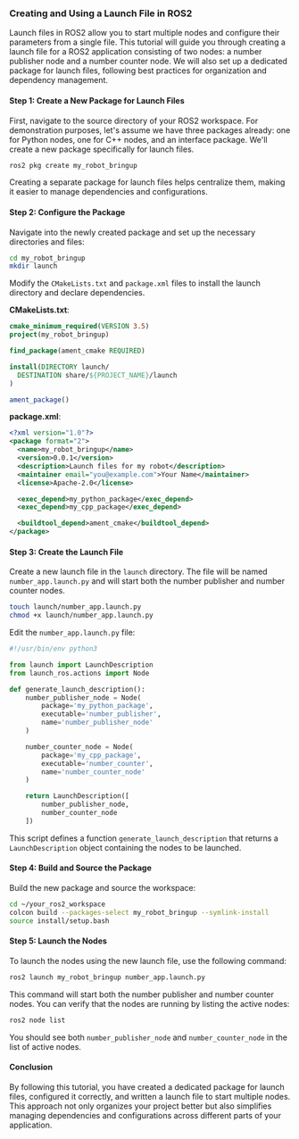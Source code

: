 ### Creating and Using a Launch File in ROS2

Launch files in ROS2 allow you to start multiple nodes and configure their parameters from a single file. This tutorial will guide you through creating a launch file for a ROS2 application consisting of two nodes: a number publisher node and a number counter node. We will also set up a dedicated package for launch files, following best practices for organization and dependency management.

#### Step 1: Create a New Package for Launch Files

First, navigate to the source directory of your ROS2 workspace. For demonstration purposes, let's assume we have three packages already: one for Python nodes, one for C++ nodes, and an interface package. We'll create a new package specifically for launch files.

```bash
ros2 pkg create my_robot_bringup
```

Creating a separate package for launch files helps centralize them, making it easier to manage dependencies and configurations.

#### Step 2: Configure the Package

Navigate into the newly created package and set up the necessary directories and files:

```bash
cd my_robot_bringup
mkdir launch
```

Modify the `CMakeLists.txt` and `package.xml` files to install the launch directory and declare dependencies.

**CMakeLists.txt**:

```cmake
cmake_minimum_required(VERSION 3.5)
project(my_robot_bringup)

find_package(ament_cmake REQUIRED)

install(DIRECTORY launch/
  DESTINATION share/${PROJECT_NAME}/launch
)

ament_package()
```

**package.xml**:

```xml
<?xml version="1.0"?>
<package format="2">
  <name>my_robot_bringup</name>
  <version>0.0.1</version>
  <description>Launch files for my robot</description>
  <maintainer email="you@example.com">Your Name</maintainer>
  <license>Apache-2.0</license>

  <exec_depend>my_python_package</exec_depend>
  <exec_depend>my_cpp_package</exec_depend>

  <buildtool_depend>ament_cmake</buildtool_depend>
</package>
```

#### Step 3: Create the Launch File

Create a new launch file in the `launch` directory. The file will be named `number_app.launch.py` and will start both the number publisher and number counter nodes.

```bash
touch launch/number_app.launch.py
chmod +x launch/number_app.launch.py
```

Edit the `number_app.launch.py` file:

```python
#!/usr/bin/env python3

from launch import LaunchDescription
from launch_ros.actions import Node

def generate_launch_description():
    number_publisher_node = Node(
        package='my_python_package',
        executable='number_publisher',
        name='number_publisher_node'
    )

    number_counter_node = Node(
        package='my_cpp_package',
        executable='number_counter',
        name='number_counter_node'
    )

    return LaunchDescription([
        number_publisher_node,
        number_counter_node
    ])
```

This script defines a function `generate_launch_description` that returns a `LaunchDescription` object containing the nodes to be launched.

#### Step 4: Build and Source the Package

Build the new package and source the workspace:

```bash
cd ~/your_ros2_workspace
colcon build --packages-select my_robot_bringup --symlink-install
source install/setup.bash
```

#### Step 5: Launch the Nodes

To launch the nodes using the new launch file, use the following command:

```bash
ros2 launch my_robot_bringup number_app.launch.py
```

This command will start both the number publisher and number counter nodes. You can verify that the nodes are running by listing the active nodes:

```bash
ros2 node list
```

You should see both `number_publisher_node` and `number_counter_node` in the list of active nodes.

#### Conclusion

By following this tutorial, you have created a dedicated package for launch files, configured it correctly, and written a launch file to start multiple nodes. This approach not only organizes your project better but also simplifies managing dependencies and configurations across different parts of your application.